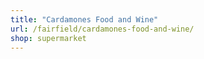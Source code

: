 ```yaml
---
title: "Cardamones Food and Wine"
url: /fairfield/cardamones-food-and-wine/
shop: supermarket
---
```

